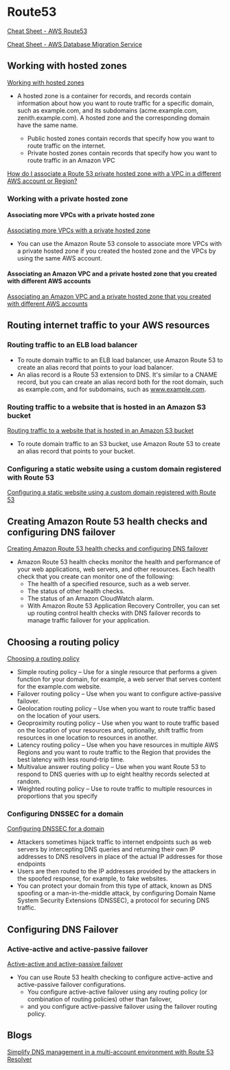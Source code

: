 # Route53

[Cheat Sheet - AWS Route53](https://tutorialsdojo.com/amazon-route-53)

[Cheat Sheet - AWS Database Migration Service](https://tutorialsdojo.com/aws-database-migration-service)


## Working with hosted zones

[Working with hosted zones](https://docs.aws.amazon.com/Route53/latest/DeveloperGuide/hosted-zones-working-with.html)

- A hosted zone is a container for records, and records contain information about how you want to route traffic for a specific domain, such as example.com, and its subdomains (acme.example.com, zenith.example.com). A hosted zone and the corresponding domain have the same name. 

  - Public hosted zones contain records that specify how you want to route traffic on the internet.
  - Private hosted zones contain records that specify how you want to route traffic in an Amazon VPC

[How do I associate a Route 53 private hosted zone with a VPC in a different AWS account or Region?
](https://aws.amazon.com/premiumsupport/knowledge-center/route53-private-hosted-zone)

### Working with a private hosted zone

#### Associating more VPCs with a private hosted zone

[Associating more VPCs with a private hosted zone](https://docs.aws.amazon.com/Route53/latest/DeveloperGuide/hosted-zone-private-associate-vpcs.html)

- You can use the Amazon Route 53 console to associate more VPCs with a private hosted zone if you created the hosted zone and the VPCs by using the same AWS account.

#### Associating an Amazon VPC and a private hosted zone that you created with different AWS accounts

[Associating an Amazon VPC and a private hosted zone that you created with different AWS accounts](https://docs.aws.amazon.com/Route53/latest/DeveloperGuide/hosted-zone-private-associate-vpcs-different-accounts.html)



## Routing internet traffic to your AWS resources

### Routing traffic to an ELB load balancer

- To route domain traffic to an ELB load balancer, use Amazon Route 53 to create an alias record that points to your load balancer.
- An alias record is a Route 53 extension to DNS. It's similar to a CNAME record, but you can create an alias record both for the root domain, such as example.com, and for subdomains, such as www.example.com.


### Routing traffic to a website that is hosted in an Amazon S3 bucket

[Routing traffic to a website that is hosted in an Amazon S3 bucket](https://docs.aws.amazon.com/Route53/latest/DeveloperGuide/RoutingToS3Bucket.html)

- To route domain traffic to an S3 bucket, use Amazon Route 53 to create an alias record that points to your bucket.


### Configuring a static website using a custom domain registered with Route 53

[Configuring a static website using a custom domain registered with Route 53](https://docs.aws.amazon.com/AmazonS3/latest/userguide/website-hosting-custom-domain-walkthrough.html)


## Creating Amazon Route 53 health checks and configuring DNS failover

[Creating Amazon Route 53 health checks and configuring DNS failover](https://docs.aws.amazon.com/Route53/latest/DeveloperGuide/dns-failover.html)

- Amazon Route 53 health checks monitor the health and performance of your web applications, web servers, and other resources. Each health check that you create can monitor one of the following:
  - The health of a specified resource, such as a web server.
  - The status of other health checks.
  - The status of an Amazon CloudWatch alarm.
  - With Amazon Route 53 Application Recovery Controller, you can set up routing control health checks with DNS failover records to manage traffic failover for your application. 


## Choosing a routing policy

[Choosing a routing policy](https://docs.aws.amazon.com/Route53/latest/DeveloperGuide/routing-policy.html)

- Simple routing policy – Use for a single resource that performs a given function for your domain, for example, a web server that serves content for the example.com website.
- Failover routing policy – Use when you want to configure active-passive failover.
- Geolocation routing policy – Use when you want to route traffic based on the location of your users.
- Geoproximity routing policy – Use when you want to route traffic based on the location of your resources and, optionally, shift traffic from resources in one location to resources in another.
- Latency routing policy – Use when you have resources in multiple AWS Regions and you want to route traffic to the Region that provides the best latency with less round-trip time.
- Multivalue answer routing policy – Use when you want Route 53 to respond to DNS queries with up to eight healthy records selected at random.
- Weighted routing policy – Use to route traffic to multiple resources in proportions that you specify

### Configuring DNSSEC for a domain

[Configuring DNSSEC for a domain](https://docs.aws.amazon.com/Route53/latest/DeveloperGuide/domain-configure-dnssec.html)

- Attackers sometimes hijack traffic to internet endpoints such as web servers by intercepting DNS queries and returning their own IP addresses to DNS resolvers in place of the actual IP addresses for those endpoints
- Users are then routed to the IP addresses provided by the attackers in the spoofed response, for example, to fake websites.
- You can protect your domain from this type of attack, known as DNS spoofing or a man-in-the-middle attack, by configuring Domain Name System Security Extensions (DNSSEC), a protocol for securing DNS traffic.


## Configuring DNS Failover

### Active-active and active-passive failover

[Active-active and active-passive failover](https://docs.aws.amazon.com/Route53/latest/DeveloperGuide/dns-failover-types.html)

- You can use Route 53 health checking to configure active-active and active-passive failover configurations. 
  - You configure active-active failover using any routing policy (or combination of routing policies) other than failover, 
  - and you configure active-passive failover using the failover routing policy.


## Blogs

[Simplify DNS management in a multi-account environment with Route 53 Resolver](https://aws.amazon.com/blogs/security/simplify-dns-management-in-a-multiaccount-environment-with-route-53-resolver)